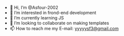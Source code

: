 - 👋 Hi, I’m @Asfour-2002
- 👀 I’m interested in frond-end development
- 🌱 I’m currently learning JS
- 💞️ I’m looking to collaborate on making templates
- 📫 How to reach me my E-mail: yyyyysf3@gmail.com

<!---
Asfour-2002/Asfour-2002 is a ✨ special ✨ repository because its `README.md` (this file) appears on your GitHub profile.
You can click the Preview link to take a look at your changes.
--->
